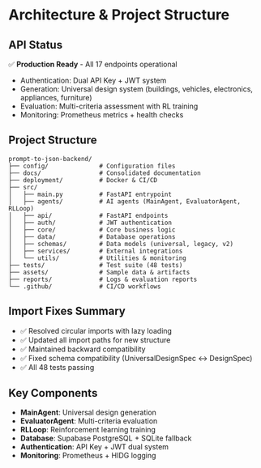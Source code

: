 # Architecture & Project Structure

## API Status
✅ **Production Ready** - All 17 endpoints operational
- Authentication: Dual API Key + JWT system
- Generation: Universal design system (buildings, vehicles, electronics, appliances, furniture)
- Evaluation: Multi-criteria assessment with RL training
- Monitoring: Prometheus metrics + health checks

## Project Structure
```
prompt-to-json-backend/
├── config/              # Configuration files
├── docs/                # Consolidated documentation
├── deployment/          # Docker & CI/CD
├── src/
│   ├── main.py          # FastAPI entrypoint
│   ├── agents/          # AI agents (MainAgent, EvaluatorAgent, RLLoop)
│   ├── api/             # FastAPI endpoints
│   ├── auth/            # JWT authentication
│   ├── core/            # Core business logic
│   ├── data/            # Database operations
│   ├── schemas/         # Data models (universal, legacy, v2)
│   ├── services/        # External integrations
│   └── utils/           # Utilities & monitoring
├── tests/               # Test suite (48 tests)
├── assets/              # Sample data & artifacts
├── reports/             # Logs & evaluation reports
└── .github/             # CI/CD workflows
```

## Import Fixes Summary
- ✅ Resolved circular imports with lazy loading
- ✅ Updated all import paths for new structure
- ✅ Maintained backward compatibility
- ✅ Fixed schema compatibility (UniversalDesignSpec ↔ DesignSpec)
- ✅ All 48 tests passing

## Key Components
- **MainAgent**: Universal design generation
- **EvaluatorAgent**: Multi-criteria evaluation
- **RLLoop**: Reinforcement learning training
- **Database**: Supabase PostgreSQL + SQLite fallback
- **Authentication**: API Key + JWT dual system
- **Monitoring**: Prometheus + HIDG logging